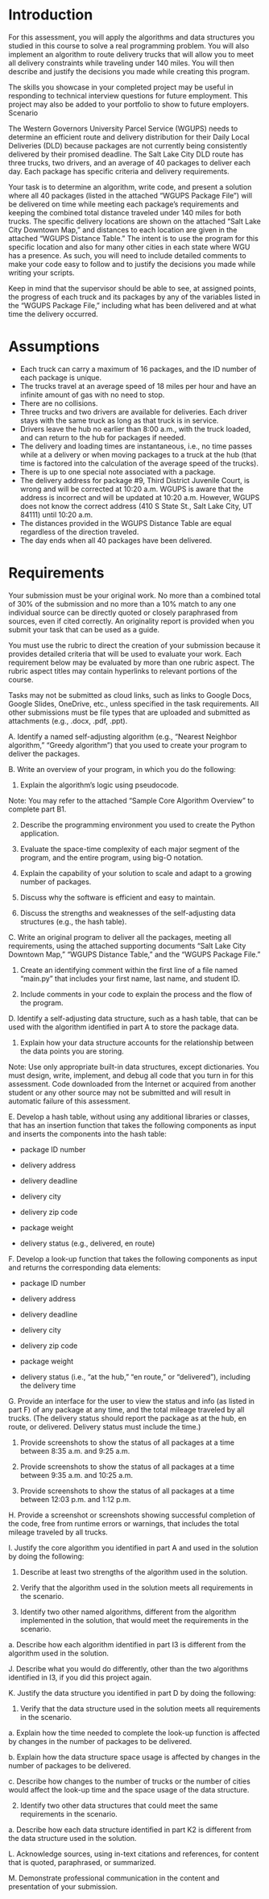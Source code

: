 # Introduction

For this assessment, you will apply the algorithms and data structures you
studied in this course to solve a real programming problem. You will also
implement an algorithm to route delivery trucks that will allow you to meet all
delivery constraints while traveling under 140 miles. You will then describe and
justify the decisions you made while creating this program.

The skills you showcase in your completed project may be useful in responding to
technical interview questions for future employment. This project may also be
added to your portfolio to show to future employers. Scenario

The Western Governors University Parcel Service (WGUPS) needs to determine an
efficient route and delivery distribution for their Daily Local Deliveries (DLD)
because packages are not currently being consistently delivered by their
promised deadline. The Salt Lake City DLD route has three trucks, two drivers,
and an average of 40 packages to deliver each day. Each package has specific
criteria and delivery requirements.

Your task is to determine an algorithm, write code, and present a solution where
all 40 packages (listed in the attached “WGUPS Package File”) will be delivered
on time while meeting each package’s requirements and keeping the combined total
distance traveled under 140 miles for both trucks. The specific delivery
locations are shown on the attached “Salt Lake City Downtown Map,” and distances
to each location are given in the attached “WGUPS Distance Table.” The intent is
to use the program for this specific location and also for many other cities in
each state where WGU has a presence. As such, you will need to include detailed
comments to make your code easy to follow and to justify the decisions you made
while writing your scripts.

Keep in mind that the supervisor should be able to see, at assigned points, the
progress of each truck and its packages by any of the variables listed in the
“WGUPS Package File,” including what has been delivered and at what time the
delivery occurred.

# Assumptions

- Each truck can carry a maximum of 16 packages, and the ID number of each
  package is unique.
- The trucks travel at an average speed of 18 miles per hour and have an
  infinite amount of gas with no need to stop.
- There are no collisions.
- Three trucks and two drivers are available for deliveries. Each driver stays
  with the same truck as long as that truck is in service.
- Drivers leave the hub no earlier than 8:00 a.m., with the truck loaded, and
  can return to the hub for packages if needed.
- The delivery and loading times are instantaneous, i.e., no time passes while
  at a delivery or when moving packages to a truck at the hub (that time is
  factored into the calculation of the average speed of the trucks).
- There is up to one special note associated with a package.
- The delivery address for package #9, Third District Juvenile Court, is wrong
  and will be corrected at 10:20 a.m. WGUPS is aware that the address is
  incorrect and will be updated at 10:20 a.m. However, WGUPS does not know the
  correct address (410 S State St., Salt Lake City, UT 84111) until 10:20 a.m.
- The distances provided in the WGUPS Distance Table are equal regardless of the
  direction traveled.
- The day ends when all 40 packages have been delivered.

# Requirements

Your submission must be your original work. No more than a combined total of 30%
of the submission and no more than a 10% match to any one individual source can
be directly quoted or closely paraphrased from sources, even if cited correctly.
An originality report is provided when you submit your task that can be used as
a guide.

You must use the rubric to direct the creation of your submission because it
provides detailed criteria that will be used to evaluate your work. Each
requirement below may be evaluated by more than one rubric aspect. The rubric
aspect titles may contain hyperlinks to relevant portions of the course.

Tasks may not be submitted as cloud links, such as links to Google Docs, Google
Slides, OneDrive, etc., unless specified in the task requirements. All other
submissions must be file types that are uploaded and submitted as attachments
(e.g., .docx, .pdf, .ppt).

A. Identify a named self-adjusting algorithm (e.g., “Nearest Neighbor
algorithm,” “Greedy algorithm”) that you used to create your program to deliver
the packages.

B. Write an overview of your program, in which you do the following:

1.  Explain the algorithm’s logic using pseudocode.

Note: You may refer to the attached “Sample Core Algorithm Overview” to complete
part B1.

2.  Describe the programming environment you used to create the Python
    application.

3.  Evaluate the space-time complexity of each major segment of the program, and
    the entire program, using big-O notation.

4.  Explain the capability of your solution to scale and adapt to a growing
    number of packages.

5.  Discuss why the software is efficient and easy to maintain.

6.  Discuss the strengths and weaknesses of the self-adjusting data structures
    (e.g., the hash table).

C. Write an original program to deliver all the packages, meeting all
requirements, using the attached supporting documents “Salt Lake City Downtown
Map,” “WGUPS Distance Table,” and the “WGUPS Package File.”

1.  Create an identifying comment within the first line of a file named
    “main.py” that includes your first name, last name, and student ID.

2.  Include comments in your code to explain the process and the flow of the
    program.

D. Identify a self-adjusting data structure, such as a hash table, that can be
used with the algorithm identified in part A to store the package data.

1.  Explain how your data structure accounts for the relationship between the
    data points you are storing.

Note: Use only appropriate built-in data structures, except dictionaries. You
must design, write, implement, and debug all code that you turn in for this
assessment. Code downloaded from the Internet or acquired from another student
or any other source may not be submitted and will result in automatic failure of
this assessment.

E. Develop a hash table, without using any additional libraries or classes, that
has an insertion function that takes the following components as input and
inserts the components into the hash table:

- package ID number

- delivery address

- delivery deadline

- delivery city

- delivery zip code

- package weight

- delivery status (e.g., delivered, en route)

F. Develop a look-up function that takes the following components as input and
returns the corresponding data elements:

- package ID number

- delivery address

- delivery deadline

- delivery city

- delivery zip code

- package weight

- delivery status (i.e., “at the hub,” “en route,” or “delivered”), including
  the delivery time

G. Provide an interface for the user to view the status and info (as listed in
part F) of any package at any time, and the total mileage traveled by all
trucks. (The delivery status should report the package as at the hub, en route,
or delivered. Delivery status must include the time.)

1.  Provide screenshots to show the status of all packages at a time between
    8:35 a.m. and 9:25 a.m.

2.  Provide screenshots to show the status of all packages at a time between
    9:35 a.m. and 10:25 a.m.

3.  Provide screenshots to show the status of all packages at a time between
    12:03 p.m. and 1:12 p.m.

H. Provide a screenshot or screenshots showing successful completion of the
code, free from runtime errors or warnings, that includes the total mileage
traveled by all trucks.

I. Justify the core algorithm you identified in part A and used in the solution
by doing the following:

1.  Describe at least two strengths of the algorithm used in the solution.

2.  Verify that the algorithm used in the solution meets all requirements in the
    scenario.

3.  Identify two other named algorithms, different from the algorithm
    implemented in the solution, that would meet the requirements in the
    scenario.

a. Describe how each algorithm identified in part I3 is different from the
algorithm used in the solution.

J. Describe what you would do differently, other than the two algorithms
identified in I3, if you did this project again.

K. Justify the data structure you identified in part D by doing the following:

1.  Verify that the data structure used in the solution meets all requirements
    in the scenario.

a. Explain how the time needed to complete the look-up function is affected by
changes in the number of packages to be delivered.

b. Explain how the data structure space usage is affected by changes in the
number of packages to be delivered.

c. Describe how changes to the number of trucks or the number of cities would
affect the look-up time and the space usage of the data structure.

2.  Identify two other data structures that could meet the same requirements in
    the scenario.

a. Describe how each data structure identified in part K2 is different from the
data structure used in the solution.

L. Acknowledge sources, using in-text citations and references, for content that
is quoted, paraphrased, or summarized.

M. Demonstrate professional communication in the content and presentation of
your submission.
